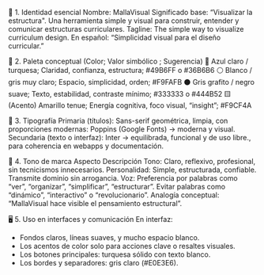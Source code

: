 🧩 1. Identidad esencial
Nombre: MallaVisual
Significado base: “Visualizar la estructura". Una herramienta simple y visual para construir, entender y comunicar estructuras curriculares.
Tagline: The simple way to visualize curriculum design. En español: “Simplicidad visual para el diseño curricular.”

🎨 2. Paleta conceptual (Color; Valor simbólico	; Sugerencia)
🩵 Azul claro / turquesa;	Claridad, confianza, estructura;	#49B6FF o #36B6B6
⚪ Blanco / gris muy claro;	Espacio, simplicidad, orden;	#F9FAFB
⚫ Gris grafito / negro suave;	Texto, estabilidad, contraste mínimo;	#333333 o #444B52
🟨 (Acento) Amarillo tenue;	Energía cognitiva, foco visual, “insight”;	#F9CF4A

🧠 3. Tipografía
Primaria (títulos): Sans-serif geométrica, limpia, con proporciones modernas: Poppins (Google Fonts) → moderna y visual.
Secundaria (texto o interfaz): Inter → equilibrada, funcional y de uso libre., para coherencia en webapps y documentación.

🧱 4. Tono de marca
Aspecto	Descripción
Tono:	Claro, reflexivo, profesional, sin tecnicismos innecesarios.
Personalidad:	Simple, estructurada, confiable. Transmite dominio sin arrogancia.
Voz:	Preferencia por palabras como “ver”, “organizar”, “simplificar”, “estructurar”. Evitar palabras como “dinámico”, “interactivo” o “revolucionario”.
Analogía conceptual:	“MallaVisual hace visible el pensamiento estructural”.

🖥️ 5. Uso en interfaces y comunicación
En interfaz:
- Fondos claros, líneas suaves, y mucho espacio blanco.
- Los acentos de color solo para acciones clave o resaltes visuales.
- Los botones principales: turquesa sólido con texto blanco.
- Los bordes y separadores: gris claro (#E0E3E6).
